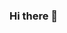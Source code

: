 ### Hi there 👋

<!--
**UmaM03/UmaM03** is a ✨ _special_ ✨ repository because its `README.md` (this file) appears on your GitHub profile.

Here are some ideas to get you started:

- 🌱 I’m currently learning ...
- ⚡ Fun fact: Code in Our Sleep ...
-->
